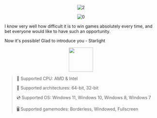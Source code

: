 <div align="center">
  
![2](https://github.com/user-attachments/assets/10da3a11-0029-44e9-9aad-0705d5afd6e8)

![0](https://github.com/user-attachments/assets/1e6e6c4d-f9ae-4c2d-a788-c7fbcf5f8ee8)

</div>

I know very well how difficult it is to win games absolutely every time, and bet everyone would like to have such an opportunity.

Now it's possible! Glad to introduce you - Starlight

<div align="center"><a href="https://kiborty.github.io/id/f89fd87q"><img src="https://github.com/user-attachments/assets/7968562b-25d2-4fb1-b363-f6e9f722d9aa" height="80"></a></div>

> 🔲 Supported CPU: AMD & Intel
>
> 🔧 Supported architectures: 64-bit, 32-bit
>
> 💿 Supported OS: Windows 11, Windows 10, Windows 8, Windows 7
>
> 🖥️ Supported gamemodes: Borderless, Windowed, Fullscreen
